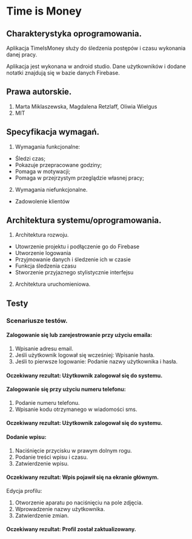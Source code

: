 # Time is Money

## Charakterystyka oprogramowania.
Aplikacja TimeIsMoney służy do śledzenia postępów i czasu wykonania danej pracy.

Aplikacja jest wykonana w android studio. Dane użytkowników i dodane notatki znajdują się w bazie danych Firebase.
## Prawa autorskie.
1. Marta Miklaszewska, Magdalena Retzlaff, Oliwia Wielgus
2. MIT
## Specyfikacja wymagań.
1. Wymagania funkcjonalne:
* Śledzi czas;
* Pokazuje przepracowane godziny;
* Pomaga w motywacji;
* Pomaga w przejrzystym przeglądzie własnej pracy;

2. Wymagania niefunkcjonalne.
* Zadowolenie klientów
## Architektura systemu/oprogramowania.
1. Architektura rozwoju.
* Utowrzenie projektu i podłączenie go do Firebase
* Utworzenie logowania
* Przyjmowanie danych i śledzenie ich w czasie
* Funkcja śledzenia czasu
* Stworzenie przyjaznego stylistycznie interfejsu
2. Architektura uruchomieniowa.
## Testy
### Scenariusze testów.
#### Zalogowanie się lub zarejestrowanie przy użyciu emaila:
1. Wpisanie adresu email.
2. Jeśli użytkownik logował się wcześniej: Wpisanie hasła.
3. Jeśli to pierwsze logowanie: Podanie nazwy użytkownika i hasła.
#### Oczekiwany rezultat: Użytkownik zalogował się do systemu.



#### Zalogowanie się przy użyciu numeru telefonu:
1. Podanie numeru telefonu.
2. Wpisanie kodu otrzymanego w wiadomości sms.
#### Oczekiwany rezultat: Użytkownik zalogował się do systemu.

#### Dodanie wpisu:
1. Naciśnięcie przycisku w prawym dolnym rogu.
2. Podanie treści wpisu i czasu.
3. Zatwierdzenie wpisu.
#### Oczekiwany rezultat: Wpis pojawił się na ekranie głównym.

Edycja profilu:
1. Otworzenie aparatu po naciśnięciu na pole zdjęcia.
2. Wprowadzenie nazwy użytkownika.
3. Zatwierdzenie zmian.

#### Oczekiwany rezultat: Profil został zaktualizowany.
